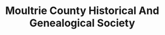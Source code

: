 ---
layout: repo
title: "Moultrie County Historical And Genealogical Society"
id: 16105
permalink: repos/16105/
---